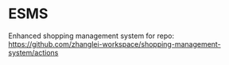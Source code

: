 # ESMS
Enhanced shopping management system for repo: https://github.com/zhanglei-workspace/shopping-management-system/actions
